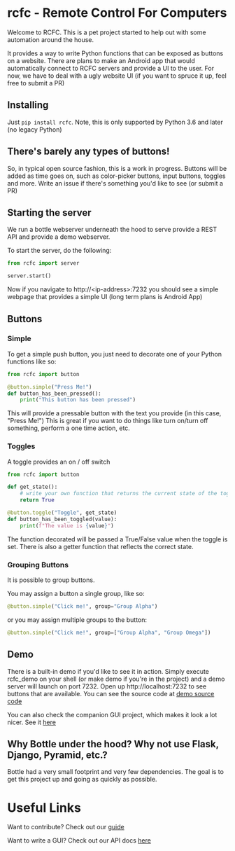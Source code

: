 # rcfc - Remote Control For Computers
Welcome to RCFC.  This is a pet project started to help out with some automation around the house.

It provides a way to write Python functions that can be exposed as buttons on a website.  There are plans to make an Android app that would automatically connect to RCFC servers and provide a UI to the user.  For now, we have to deal with a ugly website UI (if you want to spruce it up, feel free to submit a PR)

## Installing 

Just `pip install rcfc`.  Note, this is only supported by Python 3.6 and later (no legacy Python)

## There's barely any types of buttons!

So, in typical open source fashion, this is a work in progress.  Buttons will be added as time goes on, such as color-picker buttons, input buttons, toggles and more.  Write an issue if there's something you'd like to see (or submit a PR)  

## Starting the server

We run a bottle webserver underneath the hood to serve provide a REST API and provide a demo webserver.

To start the server, do the following:

```python
from rcfc import server

server.start()
```

Now if you navigate to http://\<ip-address\>:7232 you should see a simple webpage that provides a simple UI (long term plans is Android App)

## Buttons
### Simple
To get a simple push button, you just need to decorate one of your Python functions like so:

```python
from rcfc import button

@button.simple("Press Me!")
def button_has_been_pressed():
    print("This button has been pressed")
```
This will provide a pressable button with the text you provide (in this case, "Press Me!")
This is great if you want to do things like turn on/turn off something, perform a one time action, etc.

### Toggles
A toggle provides an on / off switch
```python
from rcfc import button

def get_state():
    # write your own function that returns the current state of the toggle
    return True

@button.toggle("Toggle", get_state)
def button_has_been_toggled(value):
    print(f"The value is {value}")
```

The function decorated will be passed a True/False value when the toggle is set.   There is also a getter function that reflects the correct state. 


### Grouping Buttons

It is possible to group buttons.

You may assign a button a single group, like so: 

```python
@button.simple("Click me!", group="Group Alpha")
```

or you may assign multiple groups to the button:

```python
@button.simple("Click me!", group=["Group Alpha", "Group Omega"])
```

## Demo
There is a built-in demo if you'd like to see it in action.  Simply execute rcfc_demo on your shell (or make demo if you're in the project) and a demo server will launch on port 7232.
Open up http://localhost:7232 to see buttons that are available.  You can see the source code at [demo source code](rcfc/demo.py)

You can also check the companion GUI project, which makes it look a lot nicer.  See it [here](https://github.com/pviafore/rcfc-ionic)

## Why Bottle under the hood? Why not use Flask, Django, Pyramid, etc.?
Bottle had a very small footprint and very few dependencies.  The goal is to get this project up and going as quickly as possible.

# Useful Links

Want to contribute? Check out our [guide](CONTRIBUTING.md)

Want to write a GUI?  Check out our API docs [here](docs/api.md)

